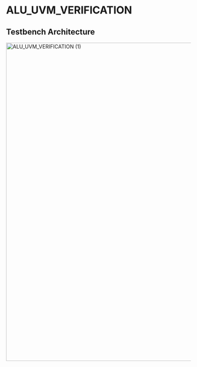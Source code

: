 # ALU_UVM_VERIFICATION

## Testbench Architecture
<img width="1753" height="870" alt="ALU_UVM_VERIFICATION (1)" src="https://github.com/user-attachments/assets/f77bc474-3946-4824-841e-e235e211622e" />
